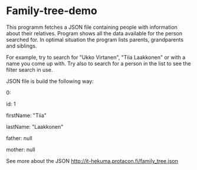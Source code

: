 # Family-tree-demo


This programm fetches a JSON file containing people with information about their relatives. Program shows all the data available for the person searched for. In optimal situation the program lists parents, grandparents and siblings.

For example, try to search for "Ukko Virtanen", "Tiia Laakkonen" or with a name you come up with. Try also to search for a person in the list to see the filter search in use.

JSON file is build the following way:

0:

  id: 1

  firstName: "Tiia"

  lastName: "Laakkonen"

  father: null

  mother: null

See more about the JSON http://it-hekuma.protacon.fi/family_tree.json
